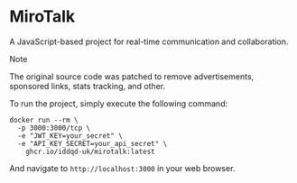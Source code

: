 # MiroTalk

A JavaScript-based project for real-time communication and collaboration.

> [!NOTE]
> The original source code was patched to remove advertisements, sponsored links, stats tracking, and other.

To run the project, simply execute the following command:

```shell
docker run --rm \
  -p 3000:3000/tcp \
  -e "JWT_KEY=your_secret" \
  -e "API_KEY_SECRET=your_api_secret" \
    ghcr.io/iddqd-uk/mirotalk:latest
```

And navigate to `http://localhost:3000` in your web browser.
